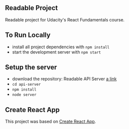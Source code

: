 Readable Project
-----------------------
Readable project for Udacity's React Fundamentals course.

## To Run Locally

* install all project dependencies with `npm install`
* start the development server with `npm start`

## Setup the server

- download the repository:
Readable API Server [a link](https://github.com/udacity/reactnd-project-readable-starter)
 - `cd api-server`
 - `npm install`
 - `node server`

## Create React App

This project was based on [Create React App](https://github.com/facebookincubator/create-react-app).